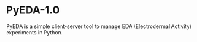 # PyEDA-1.0

PyEDA is a simple client-server tool to manage EDA (Electrodermal Activity) experiments in Python.

